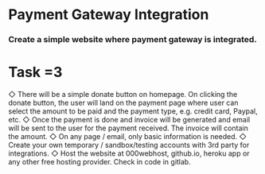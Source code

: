 # Payment Gateway Integration
### Create a simple website where payment gateway is integrated.
# Task =3 
◇ There will be a simple donate button on homepage. On clicking the donate button, the user will land on the payment page where user can select the amount to be paid and the payment type, e.g. credit card, Paypal, etc.
◇ Once the payment is done and invoice will be generated and email will be sent to the user for the payment received. The invoice will contain the amount.
◇ On any page / email, only basic information is needed.
◇ Create your own temporary / sandbox/testing accounts with 3rd party for integrations.
◇ Host the website at 000webhost, github.io, heroku app or any other free hosting provider. Check in code in gitlab.
